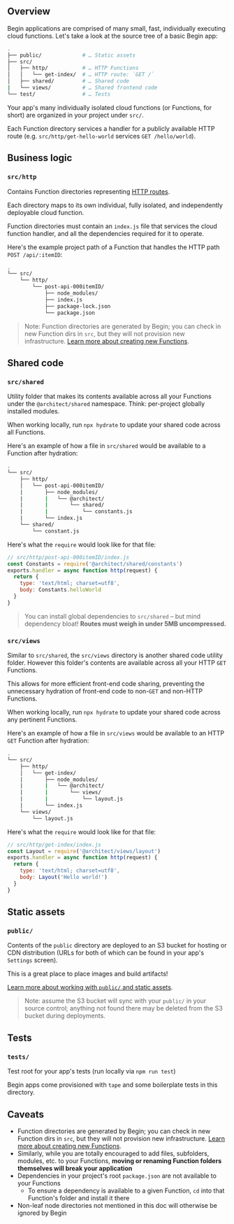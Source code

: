 ## Overview

Begin applications are comprised of many small, fast, individually executing cloud functions. Let's take a look at the source tree of a basic Begin app:

```bash
.
├── public/             # … Static assets
├── src/
│   ├── http/           # … HTTP Functions
│   │   └── get-index/  # … HTTP route: `GET /`
│   ├── shared/         # … Shared code
|   └── views/          # … Shared frontend code
└── test/               # … Tests
```

Your app's many individually isolated cloud functions (or Functions, for short) are organized in your project under `src/`.

Each Function directory services a handler for a publicly available HTTP route (e.g. `src/http/get-hello-world` services `GET /hello/world`).


## Business logic

### `src/http`

Contains Function directories representing [HTTP routes](/en/functions/http/).

Each directory maps to its own individual, fully isolated, and independently deployable cloud function.

Function directories must contain an `index.js` file that services the cloud function handler, and all the dependencies required for it to operate.

Here's the example project path of a Function that handles the HTTP path `POST /api/:itemID`:

```bash
.
└── src/
    └── http/
        └── post-api-000itemID/
            ├── node_modules/
            ├── index.js
            ├── package-lock.json
            └── package.json
```

> Note: Function directories are generated by Begin; you can check in new Function dirs in `src`, but they will not provision new infrastructure. [Learn more about creating new Functions](/en/functions/creating-new-functions/).


<!-- TODO multi-runtime update here -->


## Shared code

### `src/shared`

Utility folder that makes its contents available across all your Functions under the `@architect/shared` namespace. Think: per-project globally installed modules.

When working locally, run `npx hydrate` to update your shared code across all Functions.

Here's an example of how a file in `src/shared` would be available to a Function after hydration:

```bash
.
└── src/
    ├── http/
    │   └── post-api-000itemID/
    |       ├── node_modules/
    |       |   └── @architect/
    |       |       └── shared/
    |       |           └── constants.js
    |       └── index.js
    └── shared/
        └── constant.js
```

Here's what the `require` would look like for that file:

```js
// src/http/post-api-000itemID/index.js
const Constants = require('@architect/shared/constants')
exports.handler = async function http(request) {
  return {
    type: 'text/html; charset=utf8',
    body: Constants.helloWorld
  }
}
```

> You can install global dependencies to `src/shared` – but mind dependency bloat! **Routes must weigh in under 5MB uncompressed.**


### `src/views`

Similar to `src/shared`, the `src/views` directory is another shared code utility folder. However this folder's contents are available across all your HTTP `GET` Functions.

This allows for more efficient front-end code sharing, preventing the unnecessary hydration of front-end code to non-`GET` and non-HTTP Functions.

When working locally, run `npx hydrate` to update your shared code across any pertinent Functions.

Here's an example of how a file in `src/views` would be available to an HTTP `GET` Function after hydration:


```bash
.
└── src/
    ├── http/
    │   └── get-index/
    |       ├── node_modules/
    |       |   └── @architect/
    |       |       └── views/
    |       |           └── layout.js
    |       └── index.js
    └── views/
        └── layout.js
```

Here's what the `require` would look like for that file:

```js
// src/http/get-index/index.js
const Layout = require('@architect/views/layout')
exports.handler = async function http(request) {
  return {
    type: 'text/html; charset=utf8',
    body: Layout('Hello world!')
  }
}
```


## Static assets

### `public/`

Contents of the `public` directory are deployed to an S3 bucket for hosting or CDN distribution (URLs for both of which can be found in your app's `Settings` screen).

This is a great place to place images and build artifacts!

[Learn more about working with `public/` and static assets](/en/getting-started/static-assets/).

> Note: assume the S3 bucket will sync with your `public/` in your source control; anything not found there may be deleted from the S3 bucket during deployments.


## Tests

### `tests/`

Test root for your app's tests (run locally via `npm run test`)

Begin apps come provisioned with `tape` and some boilerplate tests in this directory.


## Caveats

- Function directories are generated by Begin; you can check in new Function dirs in `src`, but they will not provision new infrastructure. [Learn more about creating new Functions](/en/functions/creating-new-functions/).
- Similarly, while you are totally encouraged to add files, subfolders, modules, etc. to your Functions, **moving or renaming Function folders themselves will break your application**
- Dependencies in your project's root `package.json` are not available to your Functions
  - To ensure a dependency is available to a given Function, `cd` into that Function's folder and install it there
- Non-leaf node directories not mentioned in this doc will otherwise be ignored by Begin
